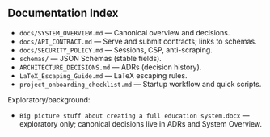 ## Documentation Index

- `docs/SYSTEM_OVERVIEW.md` — Canonical overview and decisions.
- `docs/API_CONTRACT.md` — Serve and submit contracts; links to schemas.
- `docs/SECURITY_POLICY.md` — Sessions, CSP, anti-scraping.
- `schemas/` — JSON Schemas (stable fields).
- `ARCHITECTURE_DECISIONS.md` — ADRs (decision history).
- `LaTeX_Escaping_Guide.md` — LaTeX escaping rules.
- `project_onboarding_checklist.md` — Startup workflow and quick scripts.

Exploratory/background:
- `Big picture stuff about creating a full education system.docx` — exploratory only; canonical decisions live in ADRs and System Overview.
